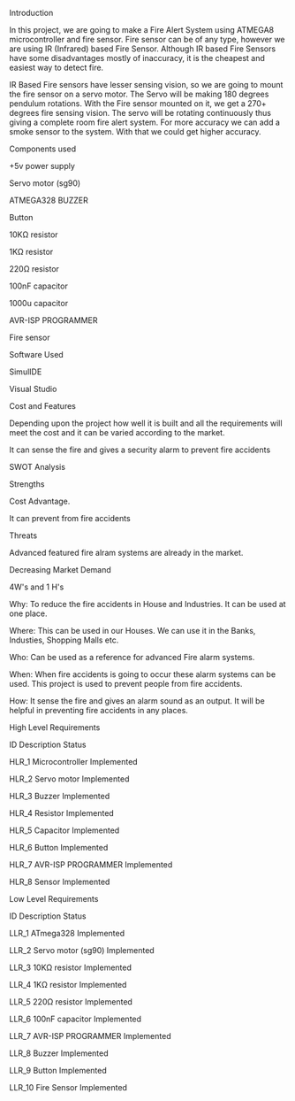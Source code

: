 Introduction


In this project, we are going to make a Fire Alert System using ATMEGA8 microcontroller and fire sensor. Fire sensor can be of any type, however we are using IR (Infrared) based Fire Sensor. Although IR based Fire Sensors have some disadvantages mostly of inaccuracy, it is the cheapest and easiest way to detect fire.




IR Based Fire sensors have lesser sensing vision, so we are going to mount the fire sensor on a servo motor. The Servo will be making 180 degrees pendulum rotations. With the Fire sensor mounted on it, we get a 270+ degrees fire sensing vision. The servo will be rotating continuously thus giving a complete room fire alert system. For more accuracy we can add a smoke sensor to the system. With that we could get higher accuracy.




Components used

+5v power supply

Servo motor (sg90)

ATMEGA328 BUZZER

Button

10KΩ resistor

1KΩ resistor

220Ω resistor

100nF capacitor

1000u capacitor

AVR-ISP PROGRAMMER

Fire sensor

Software Used

SimulIDE

Visual Studio

Cost and Features

Depending upon the project how well it is built and all the requirements will meet the cost and it can be varied according to the market.

It can sense the fire and gives a security alarm to prevent fire accidents



SWOT Analysis

Strengths

Cost Advantage.

It can prevent from fire accidents

Threats

Advanced featured fire alram systems are already in the market.

Decreasing Market Demand




4W's and 1 H's

Why:
To reduce the fire accidents in House and Industries.
It can be used at one place.

Where:
This can be used in our Houses.
We can use it in the Banks, Industies, Shopping Malls etc.

Who:
Can be used as a reference for advanced Fire alarm systems.

When:
When fire accidents is going to occur these alarm systems can be used.
This project is used to prevent people from fire accidents.

How:
It sense the fire and gives an alarm sound as an output.
It will be helpful in preventing fire accidents in any places.



High Level Requirements

ID	Description	Status

HLR_1	Microcontroller	Implemented

HLR_2	Servo motor	Implemented

HLR_3	Buzzer	Implemented

HLR_4	Resistor	Implemented

HLR_5	Capacitor	Implemented

HLR_6	Button	Implemented

HLR_7	AVR-ISP PROGRAMMER	Implemented

HLR_8	Sensor	Implemented




Low Level Requirements



ID	Description	Status

LLR_1	ATmega328	Implemented

LLR_2	Servo motor (sg90)	Implemented

LLR_3	10KΩ resistor	Implemented

LLR_4	1KΩ resistor	Implemented

LLR_5	220Ω resistor	Implemented

LLR_6	100nF capacitor	Implemented

LLR_7	AVR-ISP PROGRAMMER	Implemented

LLR_8	Buzzer	Implemented

LLR_9	Button	Implemented

LLR_10	Fire Sensor	Implemented


